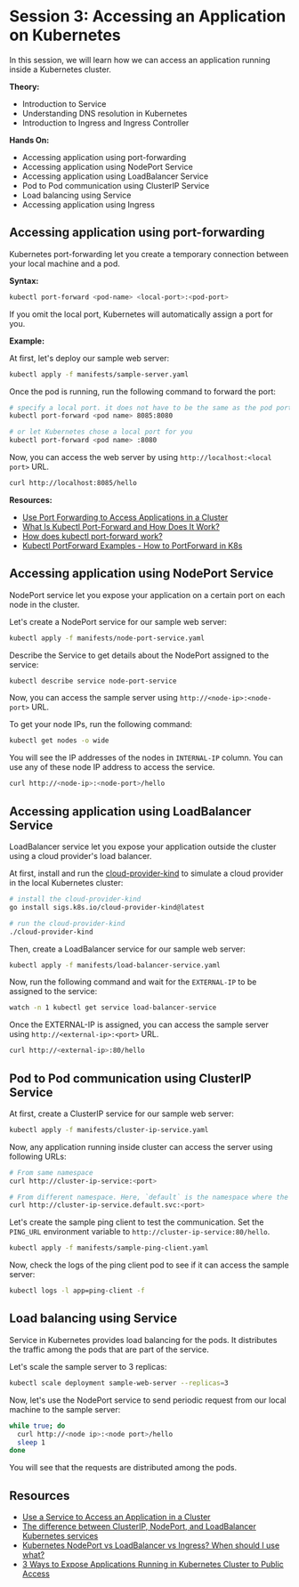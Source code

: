 # Session 3: Accessing an Application on Kubernetes

In this session, we will learn how we can access an application running inside a Kubernetes cluster.

**Theory:**

- Introduction to Service
- Understanding DNS resolution in Kubernetes
- Introduction to Ingress and Ingress Controller

**Hands On:**

- Accessing application using port-forwarding
- Accessing application using NodePort Service
- Accessing application using LoadBalancer Service
- Pod to Pod communication using ClusterIP Service
- Load balancing using  Service
- Accessing application using Ingress

## Accessing application using port-forwarding

Kubernetes port-forwarding let you create a temporary connection between your local machine and a pod.

**Syntax:**

```bash
kubectl port-forward <pod-name> <local-port>:<pod-port>
```

If you omit the local port, Kubernetes will automatically assign a port for you.

**Example:**

At first, let's deploy our sample web server:

```bash
kubectl apply -f manifests/sample-server.yaml
```

Once the pod is running, run the following command to forward the port:

```bash
# specify a local port. it does not have to be the same as the pod port
kubectl port-forward <pod name> 8085:8080

# or let Kubernetes chose a local port for you
kubectl port-forward <pod name> :8080
```

Now, you can access the web server by using `http://localhost:<local port>` URL.

```bash
curl http://localhost:8085/hello
```

**Resources:**

- [Use Port Forwarding to Access Applications in a Cluster](https://kubernetes.io/docs/tasks/access-application-cluster/port-forward-access-application-cluster/)
- [What Is Kubectl Port-Forward and How Does It Work?](https://kodekloud.com/blog/port-forwarding-kubernetes/)
- [How does kubectl port-forward work?](https://dumlutimuralp.medium.com/how-kubectl-port-forward-works-79d0fbb16de3)
- [Kubectl PortForward Examples - How to PortForward in K8s](https://www.middlewareinventory.com/blog/kubectl-port-forward/)

## Accessing application using NodePort Service

NodePort service let you expose your application on a certain port on each node in the cluster.

Let's create a NodePort service for our sample web server:

```bash
kubectl apply -f manifests/node-port-service.yaml
```

Describe the Service to get details about the NodePort assigned to the service:

```bash
kubectl describe service node-port-service
```

Now, you can access the sample server using `http://<node-ip>:<node-port>` URL.

To get your node IPs, run the following command:

```bash
kubectl get nodes -o wide
```

You will see the IP addresses of the nodes in `INTERNAL-IP` column. You can use any of these node IP address to access the service.

```bash
curl http://<node-ip>:<node-port>/hello
```

## Accessing application using LoadBalancer Service

LoadBalancer service let you expose your application outside the cluster using a cloud provider's load balancer.

At first, install and run the [cloud-provider-kind](https://github.com/kubernetes-sigs/cloud-provider-kind) to simulate a cloud provider in the local Kubernetes cluster:

```bash
# install the cloud-provider-kind
go install sigs.k8s.io/cloud-provider-kind@latest

# run the cloud-provider-kind
./cloud-provider-kind
```

Then, create a LoadBalancer service for our sample web server:

```bash
kubectl apply -f manifests/load-balancer-service.yaml
```

Now, run the following command and wait for the `EXTERNAL-IP` to be assigned to the service:

```bash
watch -n 1 kubectl get service load-balancer-service 
```

Once the EXTERNAL-IP is assigned, you can access the sample server using `http://<external-ip>:<port>` URL.

```bash
curl http://<external-ip>:80/hello
```

## Pod to Pod communication using ClusterIP Service

At first, create a ClusterIP service for our sample web server:

```bash
kubectl apply -f manifests/cluster-ip-service.yaml
```

Now, any application running inside cluster can access the server using following URLs:

```bash
# From same namespace
curl http://cluster-ip-service:<port>

# From different namespace. Here, `default` is the namespace where the service is running
curl http://cluster-ip-service.default.svc:<port>
```

Let's create the sample ping client to test the communication. Set the `PING_URL` environment variable to `http://cluster-ip-service:80/hello`.

```bash
kubectl apply -f manifests/sample-ping-client.yaml
```

Now, check the logs of the ping client pod to see if it can access the sample server:

```bash
kubectl logs -l app=ping-client -f
```

## Load balancing using Service

Service in Kubernetes provides load balancing for the pods. It distributes the traffic among the pods that are part of the service.

Let's scale the sample server to 3 replicas:

```bash
kubectl scale deployment sample-web-server --replicas=3
```

Now, let's use the NodePort service to send periodic request from our local machine to the sample server:

```bash
while true; do
  curl http://<node ip>:<node port>/hello
  sleep 1
done
```

You will see that the requests are distributed among the pods.

## Resources

- [Use a Service to Access an Application in a Cluster](https://kubernetes.io/docs/tasks/access-application-cluster/service-access-application-cluster/)
- [The difference between ClusterIP, NodePort, and LoadBalancer Kubernetes services](https://octopus.com/blog/difference-clusterip-nodeport-loadbalancer-kubernetes)
- [Kubernetes NodePort vs LoadBalancer vs Ingress? When should I use what?](https://medium.com/google-cloud/kubernetes-nodeport-vs-loadbalancer-vs-ingress-when-should-i-use-what-922f010849e0)
- [3 Ways to Expose Applications Running in Kubernetes Cluster to Public Access](https://medium.com/@seanlinsanity/how-to-expose-applications-running-in-kubernetes-cluster-to-public-access-65c2fa959a3b)
